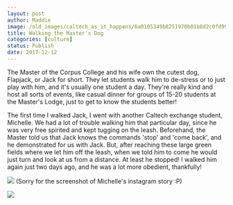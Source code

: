 ```yaml
---
layout: post
author: Maddie
image: /old_images/caltech_as_it_happens/6a0105349b8251970b01b8d2c0fd99970c.jpg
title: Walking the Master's Dog
categories: [culture]
status: Publish
date: 2017-12-12
---
```


The Master of the Corpus College and his wife own the cutest dog, Flapjack, or Jack for short. They let students walk him to de-stress or to just play with him, and it's usually one student a day. They're really kind and host all sorts of events, like casual dinner for groups of 15-20 students at the Master's Lodge, just to get to know the students better!

The first time I walked Jack, I went with another Caltech exchange student, Michelle. We had a lot of trouble walking him that particular day, since he was very free spirited and kept tugging on the leash. Beforehand, the Master told us that Jack knows the commands 'stop' and 'come back', and he demonstrated for us with Jack. But, after reaching these large green fields where we let him off the leash, when we told him to come he would just turn and look at us from a distance. At least he stopped!
I walked him again just two days ago, and he was a lot more obedient, thankfully!


![](/old_images/6a01b8d28f2857970c01bb09d9c3b3970d-pi.jpg)
(Sorry for the screenshot of Michelle's instagram story :P)


![](/old_images/6a01b8d28f2857970c01b7c936ac47970b-pi.jpg)
